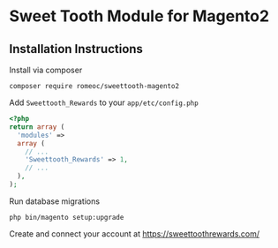 # Sweet Tooth Module for Magento2

## Installation Instructions

Install via composer
```
composer require romeoc/sweettooth-magento2
```

Add `Sweettooth_Rewards` to your `app/etc/config.php`
```php
<?php
return array (
  'modules' => 
  array (
    // ...
    'Sweettooth_Rewards' => 1,
    // ...
  ),
);
```

Run database migrations
```
php bin/magento setup:upgrade
```

Create and connect your account at https://sweettoothrewards.com/
